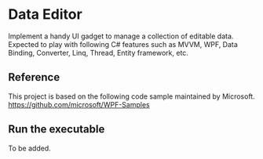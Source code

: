 
# Data Editor

Implement a handy UI gadget to manage a collection of editable data. Expected to play with following C# features such as MVVM, WPF, Data Binding, Converter, Linq, Thread, Entity framework, etc. 

## Reference

This project is based on the following code sample maintained by Microsoft.
https://github.com/microsoft/WPF-Samples

## Run the executable

To be added.